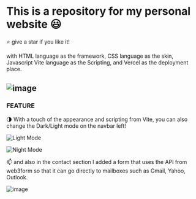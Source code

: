 # This is a repository for my personal website :smiley:
:star: give a star if you like it! 

with HTML language as the framework, CSS language as the skin, Javascript Vite language as the Scripting, and Vercel as the deployment place.

![image](https://github.com/user-attachments/assets/8e74d51a-e371-4198-b1f6-216f1178941b)
---
### FEATURE 

:last_quarter_moon: With a touch of the appearance and scripting from Vite, you can also change the Dark/Light mode on the navbar left!

![Light Mode](https://github.com/user-attachments/assets/3203647f-98e2-45b3-8daa-6e6031cce6ba)

 
![Night Mode](https://github.com/user-attachments/assets/d41b6d2c-f0ad-4241-b66e-7409c08846a7)


:mailbox: and also in the contact section I added a form that uses the API from web3form so that it can go directly to mailboxes such as Gmail, Yahoo, Outlook.

![image](https://github.com/user-attachments/assets/96c36fa2-f3ee-4d46-9138-6245df74b7e9)
